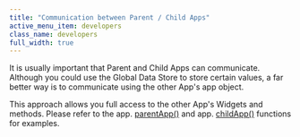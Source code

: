 ```yaml
---
title: "Communication between Parent / Child Apps"
active_menu_item: developers
class_name: developers
full_width: true
---
```



It is usually important that Parent and Child Apps can communicate. Although you could use the Global Data Store to store certain values, a far better way is to communicate using the other App's app object.

This approach allows you full access to the other App's Widgets and methods. Please refer to the app. [parentApp()](../../../scripting-apis/client-api/app-functions/parentapp) and app. [childApp()](../../../scripting-apis/client-api/app-functions/childapp) functions for examples.

